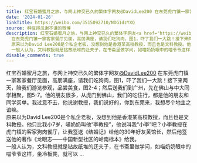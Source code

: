 ```yaml
---
title: 红宝石婚蜜月之旅，与网上神交已久的繁体字网友@DavidLee200 在东莞虎门镇一家客家餐厅见面，高朋满座，请我们吃狗肉，图1，吓了我们一大跳！接下来两天，陪我们...
date: '2024-01-26'
linkTitle: https://weibo.com/3515092710/NDG1dzYXQ
source: 种豆得瓜谢不谦的微博
description: 红宝石婚蜜月之旅，与网上神交已久的繁体字网友<a href="https://weibo.com/n/DavidLee200">@DavidLee200</a>
  在东莞虎门镇一家客家餐厅见面，高朋满座，请我们吃狗肉，图1，吓了我们一大跳！接下来两天，陪我们游览参观，品尝美食，图2-4；然后送我们到广州，先在佛山与中大同学相聚，图5-7。他的朋友很多，从虎门到佛山，我们的吃住行，都是他的朋友和同学买单。我过意不去，他说谢教授，我们说好的，你到东莞来，我想尽个地主之谊嘛。<br>
  原来以为David Lee200是个私企老板，没想到他是香港某高校教授，而且也是文科教授。他只比我小7岁，喵奶奶叫他“李教授”，他说叫我“小李”吧？小李教授在虎门镇的客家狗肉餐厅，让我签送《结婚记》给他的30年好友黄馆长，然后他签送他的著作《龙眼志——中国新型社区的岭南标本》给我。<br>
  一般人认为，文科教授就是钻故纸堆的迂夫子，在书斋里做学问，如喵奶奶眼中的喵爷爷这样，坐冷板凳，就可以 ...
disable_comments: true
---
```

红宝石婚蜜月之旅，与网上神交已久的繁体字网友<a href="https://weibo.com/n/DavidLee200">@DavidLee200</a> 在东莞虎门镇一家客家餐厅见面，高朋满座，请我们吃狗肉，图1，吓了我们一大跳！接下来两天，陪我们游览参观，品尝美食，图2-4；然后送我们到广州，先在佛山与中大同学相聚，图5-7。他的朋友很多，从虎门到佛山，我们的吃住行，都是他的朋友和同学买单。我过意不去，他说谢教授，我们说好的，你到东莞来，我想尽个地主之谊嘛。<br> 原来以为David Lee200是个私企老板，没想到他是香港某高校教授，而且也是文科教授。他只比我小7岁，喵奶奶叫他“李教授”，他说叫我“小李”吧？小李教授在虎门镇的客家狗肉餐厅，让我签送《结婚记》给他的30年好友黄馆长，然后他签送他的著作《龙眼志——中国新型社区的岭南标本》给我。<br> 一般人认为，文科教授就是钻故纸堆的迂夫子，在书斋里做学问，如喵奶奶眼中的喵爷爷这样，坐冷板凳，就可以 ...